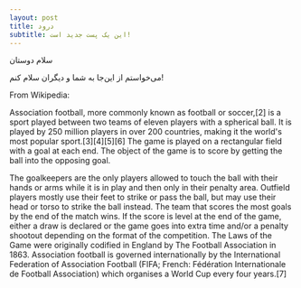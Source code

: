 ```yaml
---
layout: post
title: درود
subtitle: این یک پست جدید است!
---
```


سلام دوستان

می‌خواستم از این‌جا به شما و دیگران سلام کنم!

From Wikipedia:

Association football, more commonly known as football or soccer,[2] is a sport played between two teams of eleven players with a spherical ball. It is played by 250 million players in over 200 countries, making it the world's most popular sport.[3][4][5][6] The game is played on a rectangular field with a goal at each end. The object of the game is to score by getting the ball into the opposing goal.

The goalkeepers are the only players allowed to touch the ball with their hands or arms while it is in play and then only in their penalty area. Outfield players mostly use their feet to strike or pass the ball, but may use their head or torso to strike the ball instead. The team that scores the most goals by the end of the match wins. If the score is level at the end of the game, either a draw is declared or the game goes into extra time and/or a penalty shootout depending on the format of the competition. The Laws of the Game were originally codified in England by The Football Association in 1863. Association football is governed internationally by the International Federation of Association Football (FIFA; French: Fédération Internationale de Football Association) which organises a World Cup every four years.[7]
